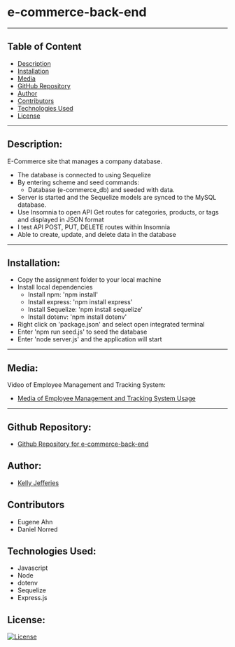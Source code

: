 # e-commerce-back-end
-------

## Table of Content

- [Description](#description)
- [Installation](#installation)
- [Media](#media)
- [GitHub Repository](#github-repository)
- [Author](#author)  
- [Contributors](#contributors)
- [Technologies Used](#technologies-used) 
- [License](#license)

-------
## Description:  

E-Commerce site that manages a company database.

- The database is connected to using Sequelize
- By entering scheme and seed commands:
    * Database (e-commerce_db) and seeded with data.
- Server is started and the Sequelize models are synced to the MySQL database.
- Use Insomnia to open API Get routes for categories, products, or tags and displayed in JSON format
- I test API POST, PUT, DELETE routes within Insomnia
- Able to create, update, and delete data in the database

-------
## Installation:

- Copy the assignment folder to your local machine
- Install local dependencies
    * Install npm: 'npm install'
    * Install express: 'npm install express'
    * Install Sequelize: 'npm install sequelize'
    * Install dotenv: 'npm install dotenv'
- Right click on 'package.json' and select open integrated terminal
- Enter 'npm run seed.js' to seed the database
- Enter 'node server.js' and the application will start

------
## Media:

Video of Employee Management and Tracking System:

- [Media of Employee Management and Tracking System Usage](https://drive.google.com/file/d/12-hkEQcE7EBOu2ZaqYYxTaaAUpZUxVcs/view?usp=sharing)

----
## Github Repository:

- [Github Repository for e-commerce-back-end](https://github.com/ksjefferies/e-commerce-back-end)

## Author:

- [Kelly Jefferies](https://github.com/ksjefferies)

## Contributors

- Eugene Ahn
- Daniel Norred

## Technologies Used:
- Javascript
- Node
- dotenv
- Sequelize
- Express.js

## License:

[![License](https://img.shields.io/badge/License-MIT%20License-Green)](http://choosealicense.com/licenses/mit/)


